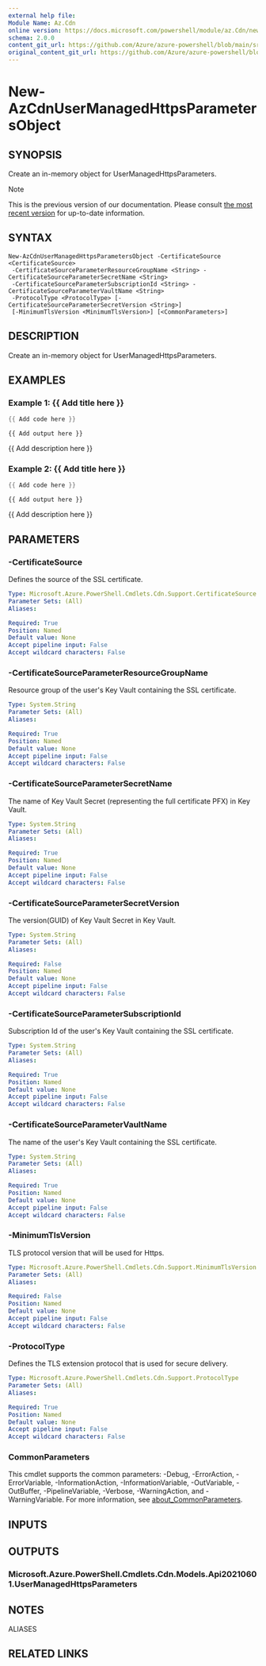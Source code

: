 ```yaml
---
external help file: 
Module Name: Az.Cdn
online version: https://docs.microsoft.com/powershell/module/az.Cdn/new-AzCdnUserManagedHttpsParametersObject
schema: 2.0.0
content_git_url: https://github.com/Azure/azure-powershell/blob/main/src/Cdn/help/New-AzCdnUserManagedHttpsParametersObject.md
original_content_git_url: https://github.com/Azure/azure-powershell/blob/main/src/Cdn/help/New-AzCdnUserManagedHttpsParametersObject.md
---
```


# New-AzCdnUserManagedHttpsParametersObject

## SYNOPSIS
Create an in-memory object for UserManagedHttpsParameters.

> [!NOTE]
>This is the previous version of our documentation. Please consult [the most recent version](/powershell/module/az.cdn/new-azcdnusermanagedhttpsparametersobject) for up-to-date information.

## SYNTAX

```
New-AzCdnUserManagedHttpsParametersObject -CertificateSource <CertificateSource>
 -CertificateSourceParameterResourceGroupName <String> -CertificateSourceParameterSecretName <String>
 -CertificateSourceParameterSubscriptionId <String> -CertificateSourceParameterVaultName <String>
 -ProtocolType <ProtocolType> [-CertificateSourceParameterSecretVersion <String>]
 [-MinimumTlsVersion <MinimumTlsVersion>] [<CommonParameters>]
```

## DESCRIPTION
Create an in-memory object for UserManagedHttpsParameters.

## EXAMPLES

### Example 1: {{ Add title here }}
```powershell
{{ Add code here }}
```

```output
{{ Add output here }}
```

{{ Add description here }}

### Example 2: {{ Add title here }}
```powershell
{{ Add code here }}
```

```output
{{ Add output here }}
```

{{ Add description here }}

## PARAMETERS

### -CertificateSource
Defines the source of the SSL certificate.

```yaml
Type: Microsoft.Azure.PowerShell.Cmdlets.Cdn.Support.CertificateSource
Parameter Sets: (All)
Aliases:

Required: True
Position: Named
Default value: None
Accept pipeline input: False
Accept wildcard characters: False
```

### -CertificateSourceParameterResourceGroupName
Resource group of the user's Key Vault containing the SSL certificate.

```yaml
Type: System.String
Parameter Sets: (All)
Aliases:

Required: True
Position: Named
Default value: None
Accept pipeline input: False
Accept wildcard characters: False
```

### -CertificateSourceParameterSecretName
The name of Key Vault Secret (representing the full certificate PFX) in Key Vault.

```yaml
Type: System.String
Parameter Sets: (All)
Aliases:

Required: True
Position: Named
Default value: None
Accept pipeline input: False
Accept wildcard characters: False
```

### -CertificateSourceParameterSecretVersion
The version(GUID) of Key Vault Secret in Key Vault.

```yaml
Type: System.String
Parameter Sets: (All)
Aliases:

Required: False
Position: Named
Default value: None
Accept pipeline input: False
Accept wildcard characters: False
```

### -CertificateSourceParameterSubscriptionId
Subscription Id of the user's Key Vault containing the SSL certificate.

```yaml
Type: System.String
Parameter Sets: (All)
Aliases:

Required: True
Position: Named
Default value: None
Accept pipeline input: False
Accept wildcard characters: False
```

### -CertificateSourceParameterVaultName
The name of the user's Key Vault containing the SSL certificate.

```yaml
Type: System.String
Parameter Sets: (All)
Aliases:

Required: True
Position: Named
Default value: None
Accept pipeline input: False
Accept wildcard characters: False
```

### -MinimumTlsVersion
TLS protocol version that will be used for Https.

```yaml
Type: Microsoft.Azure.PowerShell.Cmdlets.Cdn.Support.MinimumTlsVersion
Parameter Sets: (All)
Aliases:

Required: False
Position: Named
Default value: None
Accept pipeline input: False
Accept wildcard characters: False
```

### -ProtocolType
Defines the TLS extension protocol that is used for secure delivery.

```yaml
Type: Microsoft.Azure.PowerShell.Cmdlets.Cdn.Support.ProtocolType
Parameter Sets: (All)
Aliases:

Required: True
Position: Named
Default value: None
Accept pipeline input: False
Accept wildcard characters: False
```

### CommonParameters
This cmdlet supports the common parameters: -Debug, -ErrorAction, -ErrorVariable, -InformationAction, -InformationVariable, -OutVariable, -OutBuffer, -PipelineVariable, -Verbose, -WarningAction, and -WarningVariable. For more information, see [about_CommonParameters](http://go.microsoft.com/fwlink/?LinkID=113216).

## INPUTS

## OUTPUTS

### Microsoft.Azure.PowerShell.Cmdlets.Cdn.Models.Api20210601.UserManagedHttpsParameters

## NOTES

ALIASES

## RELATED LINKS

